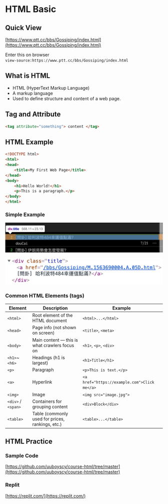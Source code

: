 # HTML Basic

## Quick View
    
[https://www.ptt.cc/bbs/Gossiping/index.html](https://www.ptt.cc/bbs/Gossiping/index.html)

Enter this on browser\
`view-source:https://www.ptt.cc/bbs/Gossiping/index.html`

## What is HTML

- HTML (HyperText Markup Language)
- A markup language
- Used to define structure and content of a web page.
    
## Tag and Attribute
    
```html
<tag attribute="something"> content </tag>
```

## HTML Example
```html
<!DOCTYPE html>
<html>
<head>
    <title>My First Web Page</title>
</head>
<body>
    <h1>Hello World!</h1>
    <p>This is a paragraph.</p>
</body>
</html>
```
    
### Simple Example
    
![Untitled](Python%20Web%20Crawler/ptt_title.png)

![Untitled](Python%20Web%20Crawler/ptt_title_html.png)
        
### Common HTML Elements (tags)

| Element | Description | Example |
|--------|-------------|---------|
| `<html>` | Root element of the HTML document | `<html>...</html>` |
| `<head>` | Page info (not shown on screen) | `<title>`, `<meta>` |
| `<body>` | Main content — this is what crawlers focus on | `<h1>`, `<p>`, `<div>` |
| `<h1>`~`<h6>` | Headings (h1 is largest) | `<h1>Title</h1>` |
| `<p>` | Paragraph | `<p>This is text.</p>` |
| `<a>` | Hyperlink | `<a href="https://example.com">Click me</a>` |
| `<img>` | Image | `<img src="image.jpg">` |
| `<div>` / `<span>` | Containers for grouping content | `<div>Block</div>` |
| `<table>` | Table (commonly used for prices, rankings, etc.) | `<table>...</table>` |

## HTML Practice

### Sample Code   
[https://github.com/uuboyscy/course-html/tree/master](https://github.com/uuboyscy/course-html/tree/master)

### Replit
[https://replit.com/](https://replit.com/)
